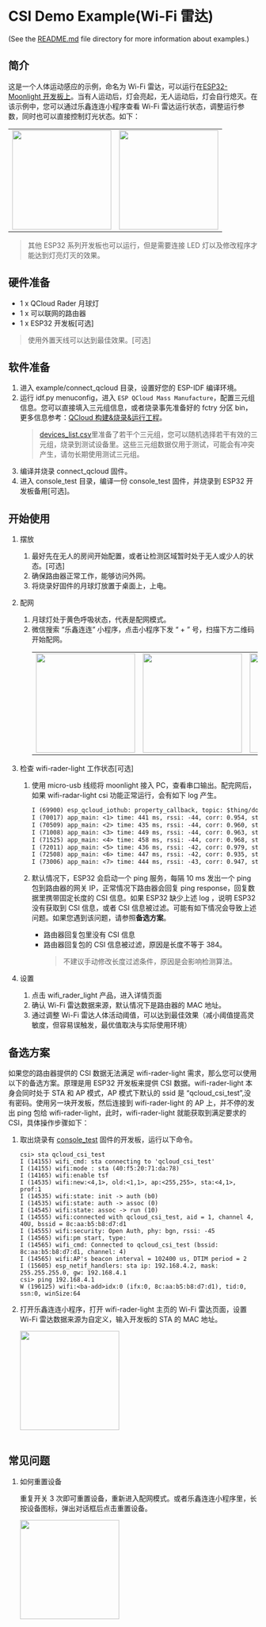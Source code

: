 # CSI Demo Example(Wi-Fi 雷达)

(See the [README.md](../../README.md) file directory for more information about examples.)

## 简介

这是一个人体运动感应的示例，命名为 Wi-Fi 雷达，可以运行在[ESP32-Moonlight 开发板上](https://docs.espressif.com/projects/espressif-esp-moonlight/zh_CN/latest/introduction.html#id2)。当有人运动后，灯会亮起，无人运动后，灯会自行熄灭。在该示例中，您可以通过乐鑫连连小程序查看 Wi-Fi 雷达运行状态，调整运行参数，同时也可以直接控制灯光状态。如下：

<table>
    <tr>
        <td><img src="../../docs/_static/b73e7d4c-e63b-4fc7-bd58-5127d7c28fa1.jpg" width=200>
        <td><img src="../../docs/_static/ef6adf57-2140-4c19-9cb6-cd3de475838e.jpg" width=200>
    </tr>
</table>

> 其他 ESP32 系列开发板也可以运行，但是需要连接 LED 灯以及修改程序才能达到灯亮灯灭的效果。

## 硬件准备

* 1 x QCloud Rader 月球灯
* 1 x 可以联网的路由器
* 1 x ESP32 开发板[可选]

> 使用外置天线可以达到最佳效果。[可选]

## 软件准备

1. 进入 example/connect_qcloud 目录，设置好您的 ESP-IDF 编译环境。
1. 运行 idf.py menuconfig，进入 `ESP QCloud Mass Manufacture`，配置三元组信息。您可以直接填入三元组信息，或者烧录事先准备好的 fctry 分区 bin，更多信息参考：[QCloud 构建&烧录&运行工程](https://github.com/espressif/esp-qcloud#3-%E6%9E%84%E5%BB%BA%E7%83%A7%E5%BD%95%E8%BF%90%E8%A1%8C%E5%B7%A5%E7%A8%8B)。
    > [devices_list.csv](devices_list.csv)里准备了若干个三元组，您可以随机选择若干有效的三元组，烧录到测试设备里。这些三元组数据仅用于测试，可能会有冲突产生，请勿长期使用测试三元组。
1. 编译并烧录 connect_qcloud 固件。
1. 进入 console_test 目录，编译一份 console_test 固件，并烧录到 ESP32 开发板备用[可选]。

## 开始使用

1. 摆放
    1. 最好先在无人的房间开始配置，或者让检测区域暂时处于无人或少人的状态。[可选]
    1. 确保路由器正常工作，能够访问外网。
    1. 将烧录好固件的月球灯放置于桌面上，上电。

1. 配网
    1. 月球灯处于黄色呼吸状态，代表是配网模式。
    1. 微信搜索 “乐鑫连连” 小程序，点击小程序下发 “ + ” 号，扫描下方二维码开始配网。
        <table>
            <tr>
                <td><img src="../../docs/_static/57389a61-835b-45bb-a476-7b8102e7f87e.jpg" width=200</td>
                <td><img src="../../docs/_static/1b5b4877-60b4-4e2f-8034-452b8ed39196.jpg" width=200</td>
                <td><img src="../../docs/_static/a6294ee5-f4d1-4dc1-8bd8-004496d700c3.jpg" width=200</td>
            </tr>
        </table>

1. 检查 wifi-rader-light 工作状态[可选]
    1. 使用 micro-usb 线缆将 moonlight 接入 PC，查看串口输出。配完网后，如果 wifi-radar-light csi 功能正常运行，会有如下 log 产生。

        ```txt
        I (69900) esp_qcloud_iothub: property_callback, topic: $thing/down/property/AVGLQX7FYB/hf_moonlight_2, payload: {"method":"report_reply","clientToken":"hf_moonlight_2-82979","code":406,"status":"checkReportData fail"}
        I (70017) app_main: <1> time: 441 ms, rssi: -44, corr: 0.954, std: 0.014, std_avg: 0.000, std_max: 0.000, threshold: 0.200/1.500, trigger: 0/0, free_heap: 110128/120004
        I (70509) app_main: <2> time: 435 ms, rssi: -44, corr: 0.960, std: 0.011, std_avg: 0.000, std_max: 0.000, threshold: 0.200/1.500, trigger: 0/0, free_heap: 110128/121192
        I (71008) app_main: <3> time: 449 ms, rssi: -44, corr: 0.963, std: 0.006, std_avg: 0.000, std_max: 0.000, threshold: 0.200/1.500, trigger: 0/0, free_heap: 110128/121168
        I (71525) app_main: <4> time: 458 ms, rssi: -44, corr: 0.968, std: 0.007, std_avg: 0.000, std_max: 0.000, threshold: 0.200/1.500, trigger: 0/0, free_heap: 110128/121044
        I (72011) app_main: <5> time: 436 ms, rssi: -42, corr: 0.979, std: 0.005, std_avg: 0.000, std_max: 0.000, threshold: 0.200/1.500, trigger: 0/0, free_heap: 110128/121192
        I (72508) app_main: <6> time: 447 ms, rssi: -42, corr: 0.935, std: 0.023, std_avg: 0.000, std_max: 0.000, threshold: 0.200/1.500, trigger: 0/0, free_heap: 110128/121192
        I (73006) app_main: <7> time: 444 ms, rssi: -43, corr: 0.947, std: 0.023, std_avg: 0.000, std_max: 0.000, threshold: 0.200/1.500, trigger: 0/0, free_heap: 110128/121192
        ```

    1. 默认情况下，ESP32 会启动一个 ping 服务，每隔 10 ms 发出一个 ping 包到路由器的网关 IP，正常情况下路由器会回复 ping response，回复数据里携带固定长度的 CSI 信息。如果 ESP32 缺少上述 log ，说明 ESP32 没有获取到 CSI 信息，或者 CSI 信息被过滤。可能有如下情况会导致上述问题。如果您遇到该问题，请参照**备选方案**。
        * 路由器回复包里没有 CSI 信息
        * 路由器回复包的 CSI 信息被过滤，原因是长度不等于 384。
            > 不建议手动修改长度过滤条件，原因是会影响检测算法。

1. 设置

    1. 点击 wifi_rader_light 产品，进入详情页面
    1. 确认 Wi-Fi 雷达数据来源，默认情况下是路由器的 MAC 地址。
    1. 通过调整 Wi-Fi 雷达人体活动阈值，可以达到最佳效果（减小阈值提高灵敏度，但容易误触发，最优值取决与实际使用环境）

## 备选方案

如果您的路由器提供的 CSI 数据无法满足 wifi-rader-light 需求，那么您可以使用以下的备选方案。原理是用 ESP32 开发板来提供 CSI 数据。wifi-rader-light 本身会同时处于 STA 和 AP 模式，AP 模式下默认的 ssid 是 “qcloud_csi_test”,没有密码。使用另一块开发板，然后连接到 wifi-rader-light 的 AP 上，并不停的发出 ping 包给 wifi-rader-light，此时，wifi-rader-light 就能获取到满足要求的 CSI，具体操作步骤如下：

1. 取出烧录有 [console_test](../console_test) 固件的开发板，运行以下命令。

    ```shell
    csi> sta qcloud_csi_test
    I (14155) wifi_cmd: sta connecting to 'qcloud_csi_test'
    I (14155) wifi:mode : sta (40:f5:20:71:da:78)
    I (14165) wifi:enable tsf
    I (14535) wifi:new:<4,1>, old:<1,1>, ap:<255,255>, sta:<4,1>, prof:1
    I (14535) wifi:state: init -> auth (b0)
    I (14535) wifi:state: auth -> assoc (0)
    I (14545) wifi:state: assoc -> run (10)
    I (14555) wifi:connected with qcloud_csi_test, aid = 1, channel 4, 40U, bssid = 8c:aa:b5:b8:d7:d1
    I (14555) wifi:security: Open Auth, phy: bgn, rssi: -45
    I (14565) wifi:pm start, type: 
    I (14565) wifi_cmd: Connected to qcloud_csi_test (bssid: 8c:aa:b5:b8:d7:d1, channel: 4)
    I (14565) wifi:AP's beacon interval = 102400 us, DTIM period = 2
    I (15605) esp_netif_handlers: sta ip: 192.168.4.2, mask: 255.255.255.0, gw: 192.168.4.1
    csi> ping 192.168.4.1
    W (196125) wifi:<ba-add>idx:0 (ifx:0, 8c:aa:b5:b8:d7:d1), tid:0, ssn:0, winSize:64
    ```

1. 打开乐鑫连连小程序，打开 wifi-rader-light 主页的 Wi-Fi 雷达页面，设置 Wi-Fi 雷达数据来源为自定义，输入开发板的 STA 的 MAC 地址。
    <table>
        <tr>
            <img src="../../docs/_static/0ffb1b8f-05d5-47db-bfb5-48d92dc53799.jpg" width=200>
        </tr>
    </table>

## 常见问题

1. 如何重置设备

    重复开关 3 次即可重置设备，重新进入配网模式。或者乐鑫连连小程序里，长按设备图标，弹出对话框后点击重置设备。
    <table>
        <tr>
            <img src="../../docs/_static/03ad08e0-5e56-470b-bcd2-f3ff3e0bba8e.jpg" width=200>
        </tr>
    </table>
